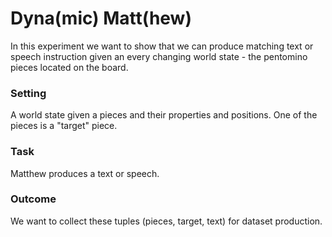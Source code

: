 # Dyna(mic) Matt(hew)

In this experiment we want to show that we can produce matching text or speech instruction given an every changing world
state - the pentomino pieces located on the board.

### Setting

A world state given a pieces and their properties and positions. One of the pieces is a "target" piece.

### Task

Matthew produces a text or speech.

### Outcome

We want to collect these tuples (pieces, target, text) for dataset production.